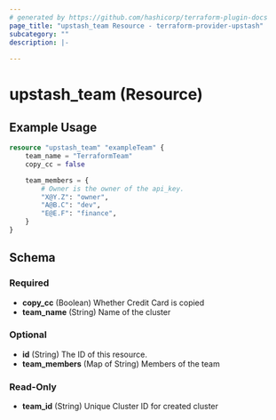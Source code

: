 ```yaml
---
# generated by https://github.com/hashicorp/terraform-plugin-docs
page_title: "upstash_team Resource - terraform-provider-upstash"
subcategory: ""
description: |-
  
---
```


# upstash_team (Resource)



## Example Usage

```terraform
resource "upstash_team" "exampleTeam" {
    team_name = "TerraformTeam"
    copy_cc = false

    team_members = {
        # Owner is the owner of the api_key.
        "X@Y.Z": "owner",
        "A@B.C": "dev",
        "E@E.F": "finance",
    }
}
```

<!-- schema generated by tfplugindocs -->
## Schema

### Required

- **copy_cc** (Boolean) Whether Credit Card is copied
- **team_name** (String) Name of the cluster

### Optional

- **id** (String) The ID of this resource.
- **team_members** (Map of String) Members of the team

### Read-Only

- **team_id** (String) Unique Cluster ID for created cluster


